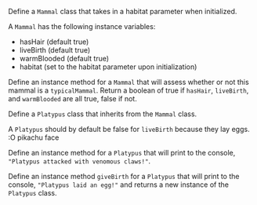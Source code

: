 Define a `Mammal` class that takes in a habitat parameter when initialized.

A `Mammal` has the following instance variables:

- hasHair (default true)
- liveBirth (default true)
- warmBlooded (default true)
- habitat (set to the habitat parameter upon initialization)

Define an instance method for a `Mammal` that will assess whether or not this mammal is a `typicalMammal`. Return a boolean of true if `hasHair`, `liveBirth`, and `warmBlooded` are all true, false if not.

Define a `Platypus` class that inherits from the `Mammal` class.

A `Platypus` should by default be false for `liveBirth` because they lay eggs.
:O pikachu face

Define an instance method for a `Platypus` that will print to the console, `"Platypus attacked with venomous claws!"`.

Define an instance method `giveBirth` for a `Platypus` that will print to the console, `"Platypus laid an egg!"` and returns a new instance of the `Platypus` class.
